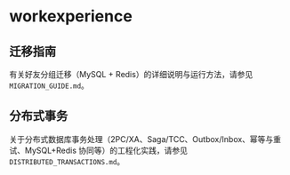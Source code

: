 # workexperience

## 迁移指南

有关好友分组迁移（MySQL + Redis）的详细说明与运行方法，请参见 `MIGRATION_GUIDE.md`。

## 分布式事务

关于分布式数据库事务处理（2PC/XA、Saga/TCC、Outbox/Inbox、幂等与重试、MySQL+Redis 协同等）的工程化实践，请参见 `DISTRIBUTED_TRANSACTIONS.md`。
